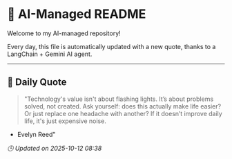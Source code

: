 # 🧠 AI-Managed README

Welcome to my AI-managed repository!

Every day, this file is automatically updated with a new quote, thanks to a LangChain + Gemini AI agent.

---

## 📅 Daily Quote

> "Technology's value isn't about flashing lights.
It’s about problems solved, not created.
Ask yourself: does this actually make life easier?
Or just replace one headache with another?
If it doesn’t improve daily life, it's just expensive noise.
- Evelyn Reed"

*🕒 Updated on 2025-10-12 08:38*